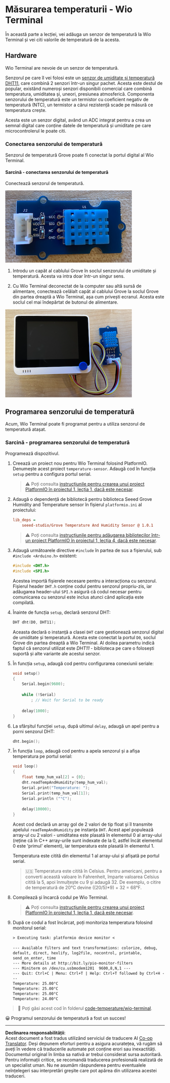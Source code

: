 <!--
CO_OP_TRANSLATOR_METADATA:
{
  "original_hash": "59263d094f20b302053888cd236880c3",
  "translation_date": "2025-08-28T11:35:38+00:00",
  "source_file": "2-farm/lessons/1-predict-plant-growth/wio-terminal-temp.md",
  "language_code": "ro"
}
-->
# Măsurarea temperaturii - Wio Terminal

În această parte a lecției, vei adăuga un senzor de temperatură la Wio Terminal și vei citi valorile de temperatură de la acesta.

## Hardware

Wio Terminal are nevoie de un senzor de temperatură.

Senzorul pe care îl vei folosi este un [senzor de umiditate și temperatură DHT11](https://www.seeedstudio.com/Grove-Temperature-Humidity-Sensor-DHT11.html), care combină 2 senzori într-un singur pachet. Acesta este destul de popular, existând numeroși senzori disponibili comercial care combină temperatura, umiditatea și, uneori, presiunea atmosferică. Componenta senzorului de temperatură este un termistor cu coeficient negativ de temperatură (NTC), un termistor a cărui rezistență scade pe măsură ce temperatura crește.

Acesta este un senzor digital, având un ADC integrat pentru a crea un semnal digital care conține datele de temperatură și umiditate pe care microcontrolerul le poate citi.

### Conectarea senzorului de temperatură

Senzorul de temperatură Grove poate fi conectat la portul digital al Wio Terminal.

#### Sarcină - conectarea senzorului de temperatură

Conectează senzorul de temperatură.

![Un senzor de temperatură Grove](../../../../../translated_images/grove-dht11.07f8eafceee170043efbb53e1d15722bd4e00fbaa9ff74290b57e9f66eb82c17.ro.png)

1. Introdu un capăt al cablului Grove în soclul senzorului de umiditate și temperatură. Acesta va intra doar într-un singur sens.

1. Cu Wio Terminal deconectat de la computer sau altă sursă de alimentare, conectează celălalt capăt al cablului Grove la soclul Grove din partea dreaptă a Wio Terminal, așa cum privești ecranul. Acesta este soclul cel mai îndepărtat de butonul de alimentare.

![Senzorul de temperatură Grove conectat la soclul din dreapta](../../../../../translated_images/wio-temperature-sensor.2934928f38c7f79a68d24879d2c8986c78244696f931e2e33c293f426ecdc0ad.ro.png)

## Programarea senzorului de temperatură

Acum, Wio Terminal poate fi programat pentru a utiliza senzorul de temperatură atașat.

### Sarcină - programarea senzorului de temperatură

Programează dispozitivul.

1. Creează un proiect nou pentru Wio Terminal folosind PlatformIO. Denumește acest proiect `temperature-sensor`. Adaugă cod în funcția `setup` pentru a configura portul serial.

    > ⚠️ Poți consulta [instrucțiunile pentru crearea unui proiect PlatformIO în proiectul 1, lecția 1, dacă este necesar](../../../1-getting-started/lessons/1-introduction-to-iot/wio-terminal.md#create-a-platformio-project).

1. Adaugă o dependență de bibliotecă pentru biblioteca Seeed Grove Humidity and Temperature sensor în fișierul `platformio.ini` al proiectului:

    ```ini
    lib_deps =
        seeed-studio/Grove Temperature And Humidity Sensor @ 1.0.1
    ```

    > ⚠️ Poți consulta [instrucțiunile pentru adăugarea bibliotecilor într-un proiect PlatformIO în proiectul 1, lecția 4, dacă este necesar](../../../1-getting-started/lessons/4-connect-internet/wio-terminal-mqtt.md#install-the-wifi-and-mqtt-arduino-libraries).

1. Adaugă următoarele directive `#include` în partea de sus a fișierului, sub `#include <Arduino.h>` existent:

    ```cpp
    #include <DHT.h>
    #include <SPI.h>
    ```

    Acestea importă fișierele necesare pentru a interacționa cu senzorul. Fișierul header `DHT.h` conține codul pentru senzorul propriu-zis, iar adăugarea header-ului `SPI.h` asigură că codul necesar pentru comunicarea cu senzorul este inclus atunci când aplicația este compilată.

1. Înainte de funcția `setup`, declară senzorul DHT:

    ```cpp
    DHT dht(D0, DHT11);
    ```

    Aceasta declară o instanță a clasei `DHT` care gestionează senzorul digital de umiditate și temperatură. Acesta este conectat la portul `D0`, soclul Grove din partea dreaptă a Wio Terminal. Al doilea parametru indică faptul că senzorul utilizat este *DHT11* - biblioteca pe care o folosești suportă și alte variante ale acestui senzor.

1. În funcția `setup`, adaugă cod pentru configurarea conexiunii seriale:

    ```cpp
    void setup()
    {
        Serial.begin(9600);
    
        while (!Serial)
            ; // Wait for Serial to be ready
    
        delay(1000);
    }
    ```

1. La sfârșitul funcției `setup`, după ultimul `delay`, adaugă un apel pentru a porni senzorul DHT:

    ```cpp
    dht.begin();
    ```

1. În funcția `loop`, adaugă cod pentru a apela senzorul și a afișa temperatura pe portul serial:

    ```cpp
    void loop()
    {
        float temp_hum_val[2] = {0};
        dht.readTempAndHumidity(temp_hum_val);
        Serial.print("Temperature: ");
        Serial.print(temp_hum_val[1]);
        Serial.println ("°C");
    
        delay(10000);
    }
    ```

    Acest cod declară un array gol de 2 valori de tip float și îl transmite apelului `readTempAndHumidity` pe instanța `DHT`. Acest apel populează array-ul cu 2 valori - umiditatea este plasată în elementul 0 al array-ului (reține că în C++ array-urile sunt indexate de la 0, astfel încât elementul 0 este 'primul' element), iar temperatura este plasată în elementul 1.

    Temperatura este citită din elementul 1 al array-ului și afișată pe portul serial.

    > 🇺🇸 Temperatura este citită în Celsius. Pentru americani, pentru a converti această valoare în Fahrenheit, împarte valoarea Celsius citită la 5, apoi înmulțește cu 9 și adaugă 32. De exemplu, o citire de temperatură de 20°C devine ((20/5)*9) + 32 = 68°F.

1. Compilează și încarcă codul pe Wio Terminal.

    > ⚠️ Poți consulta [instrucțiunile pentru crearea unui proiect PlatformIO în proiectul 1, lecția 1, dacă este necesar](../../../1-getting-started/lessons/1-introduction-to-iot/wio-terminal.md#write-the-hello-world-app).

1. După ce codul a fost încărcat, poți monitoriza temperatura folosind monitorul serial:

    ```output
    > Executing task: platformio device monitor <
    
    --- Available filters and text transformations: colorize, debug, default, direct, hexlify, log2file, nocontrol, printable, send_on_enter, time
    --- More details at http://bit.ly/pio-monitor-filters
    --- Miniterm on /dev/cu.usbmodem1201  9600,8,N,1 ---
    --- Quit: Ctrl+C | Menu: Ctrl+T | Help: Ctrl+T followed by Ctrl+H ---
    Temperature: 25.00°C
    Temperature: 25.00°C
    Temperature: 25.00°C
    Temperature: 24.00°C
    ```

> 💁 Poți găsi acest cod în folderul [code-temperature/wio-terminal](../../../../../2-farm/lessons/1-predict-plant-growth/code-temperature/wio-terminal).

😀 Programul senzorului de temperatură a fost un succes!

---

**Declinarea responsabilității**:  
Acest document a fost tradus utilizând serviciul de traducere AI [Co-op Translator](https://github.com/Azure/co-op-translator). Deși depunem eforturi pentru a asigura acuratețea, vă rugăm să aveți în vedere că traducerile automate pot conține erori sau inexactități. Documentul original în limba sa nativă ar trebui considerat sursa autoritară. Pentru informații critice, se recomandă traducerea profesională realizată de un specialist uman. Nu ne asumăm răspunderea pentru eventualele neînțelegeri sau interpretări greșite care pot apărea din utilizarea acestei traduceri.